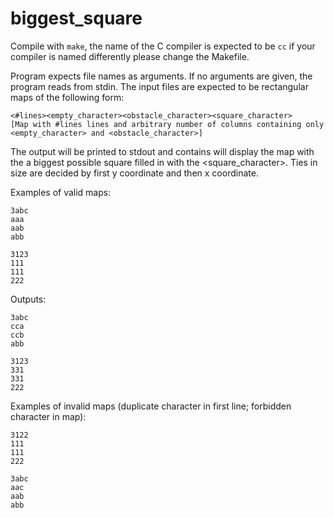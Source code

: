 # biggest_square

Compile with `make`, the name of the C compiler is expected to be `cc` if your compiler is named differently please change the Makefile.

Program expects file names as arguments. If no arguments are given, the program reads from stdin. The input files are expected to be rectangular maps of the following form:

```
<#lines><empty_character><obstacle_character><square_character>
[Map with #lines lines and arbitrary number of columns containing only <empty_character> and <obstacle_character>]
```

The output will be printed to stdout and contains will display the map with the a biggest possible square filled in with the <square_character>. Ties in size are decided by first y coordinate and then x coordinate.
 
Examples of valid maps:

```
3abc
aaa
aab
abb
```

```
3123
111
111
222
```

Outputs:

 ```
3abc
cca
ccb
abb
```

```
3123
331
331
222
```
 
Examples of invalid maps (duplicate character in first line; forbidden character in map):

```
3122
111
111
222
```
```
3abc
aac
aab
abb
```

 
